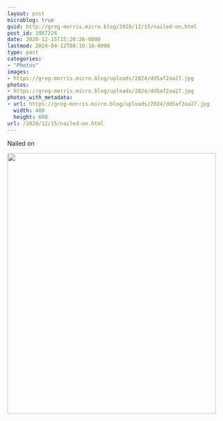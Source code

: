 ```yaml
---
layout: post
microblog: true
guid: http://greg-morris.micro.blog/2020/12/15/nailed-on.html
post_id: 3987224
date: 2020-12-15T15:20:26-0000
lastmod: 2024-04-12T08:10:16-0000
type: post
categories:
- "Photos"
images:
- https://greg-morris.micro.blog/uploads/2024/dd5af2aa27.jpg
photos:
- https://greg-morris.micro.blog/uploads/2024/dd5af2aa27.jpg
photos_with_metadata:
- url: https://greg-morris.micro.blog/uploads/2024/dd5af2aa27.jpg
  width: 480
  height: 600
url: /2020/12/15/nailed-on.html
---
```


<p>Nailed on</p><p><img src="uploads/2024/dd5af2aa27.jpg" alt="" width="480" height="600" /></p>
